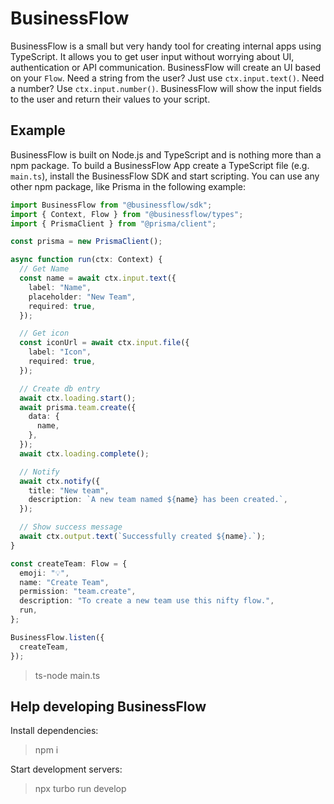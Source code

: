# BusinessFlow

BusinessFlow is a small but very handy tool for creating internal apps using TypeScript. It allows you to get user input without worrying about UI, authentication or API communication.
BusinessFlow will create an UI based on your `Flow`. Need a string from the user? Just use `ctx.input.text()`. Need a number? Use `ctx.input.number()`. BusinessFlow will show the input fields to the user and return their values to your script.

## Example

BusinessFlow is built on Node.js and TypeScript and is nothing more than a npm package. To build a BusinessFlow App create a TypeScript file (e.g. `main.ts`), install the BusinessFlow SDK and start scripting. You can use any other npm package, like Prisma in the following example:

```typescript
import BusinessFlow from "@businessflow/sdk";
import { Context, Flow } from "@businessflow/types";
import { PrismaClient } from "@prisma/client";

const prisma = new PrismaClient();

async function run(ctx: Context) {
  // Get Name
  const name = await ctx.input.text({
    label: "Name",
    placeholder: "New Team",
    required: true,
  });

  // Get icon
  const iconUrl = await ctx.input.file({
    label: "Icon",
    required: true,
  });

  // Create db entry
  await ctx.loading.start();
  await prisma.team.create({
    data: {
      name,
    },
  });
  await ctx.loading.complete();

  // Notify
  await ctx.notify({
    title: "New team",
    description: `A new team named ${name} has been created.`,
  });

  // Show success message
  await ctx.output.text(`Successfully created ${name}.`);
}

const createTeam: Flow = {
  emoji: "💡",
  name: "Create Team",
  permission: "team.create",
  description: "To create a new team use this nifty flow.",
  run,
};

BusinessFlow.listen({
  createTeam,
});
```

> ts-node main.ts

## Help developing BusinessFlow

Install dependencies:

> npm i

Start development servers:

> npx turbo run develop
